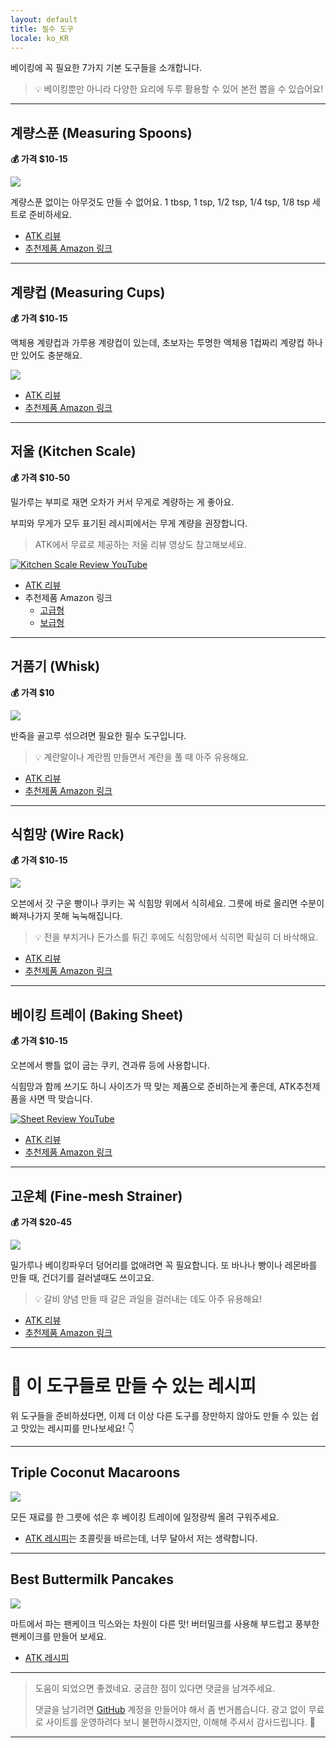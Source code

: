 ```yaml
---
layout: default
title: 필수 도구
locale: ko_KR
---
```


베이킹에 꼭 필요한 7가지 기본 도구들을 소개합니다.

> 💡 베이킹뿐만 아니라 다양한 요리에 두루 활용할 수 있어 본전 뽑을 수 있습어요!

---

## 계량스푼 (Measuring Spoons)
**💰 가격 $10-15**

![](/assets/img/baking/equipments/measuring_spoons.jpg)

계량스푼 없이는 아무것도 만들 수 없어요. 1 tbsp, 1 tsp, 1/2 tsp, 1/4 tsp, 1/8 tsp 세트로 준비하세요.  
* [ATK 리뷰](https://www.americastestkitchen.com/equipment_reviews/1920-measuring-spoons)  
* [추천제품 Amazon 링크](https://www.amazon.com/dp/B00004SU1I/)

---

## 계량컵 (Measuring Cups)
**💰 가격 $10-15**

액체용 계량컵과 가루용 계량컵이 있는데, 초보자는 투명한 액체용 1컵짜리 계량컵 하나만 있어도 충분해요.

![](/assets/img/baking/equipments/measuring_cup.jpg)

* [ATK 리뷰](https://www.americastestkitchen.com/equipment_reviews/2041-liquid-measuring-cups)  
* [추천제품 Amazon 링크](https://www.amazon.com/dp/B00005RKOF/)

---

## 저울 (Kitchen Scale)
**💰 가격 $10-50**

밀가루는 부피로 재면 오차가 커서 무게로 계량하는 게 좋아요.

부피와 무게가 모두 표기된 레시피에서는 무게 계량을 권장합니다.

> ATK에서 무료로 제공하는 저울 리뷰 영상도 참고해보세요.

[![Kitchen Scale Review YouTube](/assets/img/baking/equipments/kitchen_scales_thumbnail.jpg)](https://youtu.be/-OrUMyXYlRU?si=H1wXRDvJwjWEF5Z-)

* [ATK 리뷰](https://www.americastestkitchen.com/equipment_reviews/1696-digital-kitchen-scales)  
* 추천제품 Amazon 링크
  * [고급형](https://www.amazon.com/dp/B079D9B82W/)
  * [보급형](https://www.amazon.com/dp/B01JK4OEHQ)

---

## 거품기 (Whisk)
**💰 가격 $10**

![](/assets/img/baking/equipments/whisk.jpg)

반죽을 골고루 섞으려면 필요한 필수 도구입니다.

> 💡 계란말이나 계란찜 만들면서 계란을 풀 때 아주 유용해요.

* [ATK 리뷰](https://www.americastestkitchen.com/equipment_reviews/2449-all-purpose-whisks)  
* [추천제품 Amazon 링크](https://www.amazon.com/dp/B00004OCNS)

---

## 식힘망 (Wire Rack)
**💰 가격 $10-15**

![](/assets/img/baking/equipments/cooling_rack.jpg)

오븐에서 갓 구운 빵이나 쿠키는 꼭 식힘망 위에서 식히세요. 그릇에 바로 올리면 수분이 빠져나가지 못해 눅눅해집니다.

> 💡 전을 부치거나 돈가스를 튀긴 후에도 식힘망에서 식히면 확실히 더 바삭해요.

* [ATK 리뷰](https://www.americastestkitchen.com/equipment_reviews/1724-wire-racks)  
* [추천제품 Amazon 링크](https://www.amazon.com/dp/B00WS3OCWE/)

---

## 베이킹 트레이 (Baking Sheet)
**💰 가격 $10-15**

오븐에서 빵틀 없이 굽는 쿠키, 견과류 등에 사용합니다.

식힘망과 함께 쓰기도 하니 사이즈가 딱 맞는 제품으로 준비하는게 좋은데, ATK추천제품을 사면 딱 맞습니다.

[![Sheet Review YouTube](/assets/img/baking/equipments/baking_sheet_thumbnail.jpg)](https://www.youtube.com/watch?v=NTIwEQGyZJ0)

* [ATK 리뷰](https://www.americastestkitchen.com/equipment_reviews/1718-rimmed-baking-sheets)  
* [추천제품 Amazon 링크](https://www.amazon.com/dp/B0049C2S32/)

---

## 고운체 (Fine-mesh Strainer)
**💰 가격 $20-45**

[![](/assets/img/baking/equipments/fine_mesh_strainer.jpg)](https://youtu.be/Zxmw9n6yNFs?si=mLK2R4i8kI-aN84g&t=42)

밀가루나 베이킹파우더 덩어리를 없애려면 꼭 필요합니다. 또 바나나 빵이나 레몬바를 만들 때, 건더기를 걸러낼때도 쓰이고요.

> 💡 갈비 양념 만들 때 갈은 과일을 걸러내는 데도 아주 유용해요!  


* [ATK 리뷰](https://www.americastestkitchen.com/equipment_reviews/1744-fine-mesh-strainers)  
* [추천제품 Amazon 링크](https://www.amazon.com/dp/B007426KZG/)

---

# 🍪 이 도구들로 만들 수 있는 레시피

위 도구들을 준비하셨다면, 이제 더 이상 다른 도구를 장만하지 않아도 만들 수 있는 쉽고 맛있는 레시피를 만나보세요! 👇

---

## Triple Coconut Macaroons

![](https://live.staticflickr.com/65535/52462006792_e654b881ea_n.jpg)

모든 재료를 한 그릇에 섞은 후 베이킹 트레이에 일정량씩 올려 구워주세요.  
* [ATK 레시피](https://www.americastestkitchen.com/recipes/495-the-best-chocolate-dipped-triple-coconut-macaroons)는 초콜릿을 바르는데, 너무 달아서 저는 생략합니다.

---

## Best Buttermilk Pancakes

![](https://live.staticflickr.com/65535/54542579608_0550d9e5ca_n.jpg)

마트에서 파는 팬케이크 믹스와는 차원이 다른 맛! 버터밀크를 사용해 부드럽고 풍부한 팬케이크를 만들어 보세요.  
* [ATK 레시피](https://www.americastestkitchen.com/recipes/4815-best-buttermilk-pancakes)

---

> 도움이 되었으면 좋겠네요. 궁금한 점이 있다면 댓글을 남겨주세요.
>
> 댓글을 남기려면 [GitHub](http://github.com) 계정을 만들어야 해서 좀 번거롭습니다. 광고 없이 무료로 사이트를 운영하려다 보니 불편하시겠지만, 이해해 주셔서 감사드립니다. 🙂

---